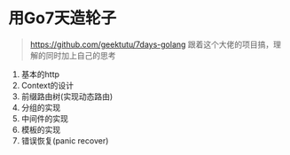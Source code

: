# 用Go7天造轮子

> https://github.com/geektutu/7days-golang
> 跟着这个大佬的项目搞，理解的同时加上自己的思考


1. 基本的http
2. Context的设计
3. 前缀路由树(实现动态路由)
4. 分组的实现
5. 中间件的实现
6. 模板的实现
7. 错误恢复(panic recover)
